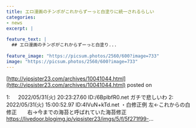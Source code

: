 ```yaml
---
title: エロ漫画のチンポがこれからずーっと白塗りに統一されるらしい
categories:
- news
excerpt: |
  
feature_text: |
  ## エロ漫画のチンポがこれからずーっと白塗り...
  
feature_image: "https://picsum.photos/2560/600?image=733"
image: "https://picsum.photos/2560/600?image=733"
---
```


[http://vipsister23.com/archives/10041044.html](http://vipsister23.com/archives/10041044.html)
posted on 

<!--more-->

1: 　 2022/05/31(火) 20:23:27.60 ID:/6BplbfR0.net ガチで悲しいわ 2: 2022/05/31(火) 15:00:52.97 ID:4IVuN+kTd.net ・白修正例 左←これからの白修正　　右→今までの海苔と呼ばれていた海苔修正 https://livedoor.blogimg.jp/vipsister23/imgs/5/f/5f271f99-...
